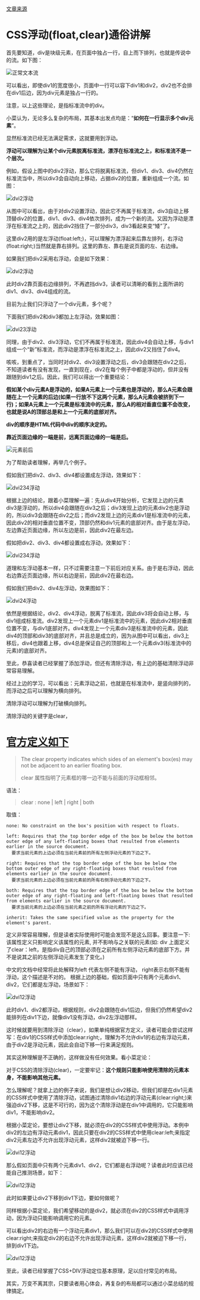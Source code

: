 [文章来源](http://www.cnblogs.com/iyangyuan/archive/2013/03/27/2983813.html)

# CSS浮动(float,clear)通俗讲解



首先要知道，div是块级元素，在页面中独占一行，自上而下排列，也就是传说中的流。如下图：

![正常文本流](./images/common.png)
 
可以看出，即使div1的宽度很小，页面中一行可以容下div1和div2，div2也不会排在div1后边，因为div元素是独占一行的。

注意，以上这些理论，是指标准流中的div。

小菜认为，无论多么复杂的布局，其基本出发点均是：“**如何在一行显示多个div元素**”。

显然标准流已经无法满足需求，这就要用到浮动。      

**浮动可以理解为让某个div元素脱离标准流，漂浮在标准流之上，和标准流不是一个层次。**

例如，假设上图中的div2浮动，那么它将脱离标准流，但div1、div3、div4仍然在标准流当中，所以div3会自动向上移动，占据div2的位置，重新组成一个流。如图：

![dvi2浮动](./images/div2float.png)

从图中可以看出，由于对div2设置浮动，因此它不再属于标准流，div3自动上移顶替div2的位置，div1、div3、div4依次排列，成为一个新的流。又因为浮动是漂浮在标准流之上的，因此div2挡住了一部分div3，div3看起来变“矮”了。

这里div2用的是左浮动(float:left;)，可以理解为漂浮起来后靠左排列，右浮动(float:right;)当然就是靠右排列。这里的靠左、靠右是说页面的左、右边缘。

如果我们把div2采用右浮动，会是如下效果：

![dvi2浮动](./images/div2floatright.png)

此时div2靠页面右边缘排列，不再遮挡div3，读者可以清晰的看到上面所讲的div1、div3、div4组成的流。

目前为止我们只浮动了一个div元素，多个呢？

下面我们把div2和div3都加上左浮动，效果如图：

![dvi23浮动](./images/div2div3float.png)

同理，由于div2、div3浮动，它们不再属于标准流，因此div4会自动上移，与div1组成一个“新”标准流，而浮动是漂浮在标准流之上，因此div2又挡住了div4。

咳咳，到重点了，当同时对div2、div3设置浮动之后，div3会跟随在div2之后，不知道读者有没有发现，一直到现在，div2在每个例子中都是浮动的，但并没有跟随到div1之后。因此，我们可以得出一个重要结论：

**假如某个div元素A是浮动的，如果A元素上一个元素也是浮动的，那么A元素会跟随在上一个元素的后边(如果一行放不下这两个元素，那么A元素会被挤到下一行)；如果A元素上一个元素是标准流中的元素，那么A的相对垂直位置不会改变，也就是说A的顶部总是和上一个元素的底部对齐。**

**div的顺序是HTML代码中div的顺序决定的。**

**靠近页面边缘的一端是前，远离页面边缘的一端是后。**

![元素前后](./images/earlier.png)

为了帮助读者理解，再举几个例子。

假如我们把div2、div3、div4都设置成左浮动，效果如下：

![dvi234浮动](./images/div2div3div4float.png)

根据上边的结论，跟着小菜理解一遍：先从div4开始分析，它发现上边的元素div3是浮动的，所以div4会跟随在div3之后；div3发现上边的元素div2也是浮动的，所以div3会跟随在div2之后；而div2发现上边的元素div1是标准流中的元素，因此div2的相对垂直位置不变，顶部仍然和div1元素的底部对齐。由于是左浮动，左边靠近页面边缘，所以左边是前，因此div2在最左边。

假如把div2、div3、div4都设置成右浮动，效果如下：

![dvi234浮动](./images/div234floatright.png)

道理和左浮动基本一样，只不过需要注意一下前后对应关系。由于是右浮动，因此右边靠近页面边缘，所以右边是前，因此div2在最右边。

假如我们把div2、div4左浮动，效果图如下：

![dvi24浮动](./images/div24float.png)

依然是根据结论，div2、div4浮动，脱离了标准流，因此div3将会自动上移，与div1组成标准流。div2发现上一个元素div1是标准流中的元素，因此div2相对垂直位置不变，与div1底部对齐。div4发现上一个元素div3是标准流中的元素，因此div4的顶部和div3的底部对齐，并且总是成立的，因为从图中可以看出，div3上移后，div4也跟着上移，div4总是保证自己的顶部和上一个元素div3(标准流中的元素)的底部对齐。

至此，恭喜读者已经掌握了添加浮动，但还有清除浮动，有上边的基础清除浮动非常容易理解。

经过上边的学习，可以看出：元素浮动之前，也就是在标准流中，是竖向排列的，而浮动之后可以理解为横向排列。

清除浮动可以理解为打破横向排列。

清除浮动的关键字是clear，

# [官方定义如下](https://www.w3.org/wiki/CSS/Properties/clear)

> The clear property indicates which sides of an element's box(es) may not be adjacent to an earlier floating box.
>
> clear 属性指明了元素框的哪一边不能与前面的浮动框相邻。

语法：

> clear : none | left | right | both

取值：

````
none: No constraint on the box's position with respect to floats.

left: Requires that the top border edge of the box be below the bottom outer edge of any left-floating boxes that resulted from elements earlier in the source document.
  要求当前元素的上边必须在当前元素前的所有左侧浮动元素的下边之下。

right: Requires that the top border edge of the box be below the bottom outer edge of any right-floating boxes that resulted from elements earlier in the source document.
  要求当前元素的上边必须在当前元素前的所有右侧浮动元素的下边之下。

both: Requires that the top border edge of the box be below the bottom outer edge of any right-floating and left-floating boxes that resulted from elements earlier in the source document.
  要求当前元素的上边必须在当前元素之前的所有浮动元素的下边之下。
  
inherit: Takes the same specified value as the property for the element's parent.

````

定义非常容易理解，但是读者实际使用时可能会发现不是这么回事。要注意一下:该属性定义只影响定义该属性的元素, 并不影响与之关联的元素(如: div 上面定义了clear：left，是指div自己的顶部必须在之前所有左侧浮动元素的底部下方。并不是说其之前的左侧浮动元素发生了变化。)

中文的文档中经常将此处解释为left 代表左侧不能有浮动， right表示右侧不能有浮动，这个描述是不对的。
根据上边的基础，假如页面中只有两个元素div1、div2，它们都是左浮动，场景如下：

![dvi12浮动](./images/div12float.png)

此时div1、div2都浮动，根据规则，div2会跟随在div1后边，但我们仍然希望div2能排列在div1下边，就像div1没有浮动，div2左浮动那样。

这时候就要用到清除浮动（clear），如果单纯根据官方定义，读者可能会尝试这样写：在div1的CSS样式中添加clear:right;，理解为不允许div1的右边有浮动元素，由于div2是浮动元素，因此会自动下移一行来满足规则。

其实这种理解是不正确的，这样做没有任何效果。看小菜定论：

对于CSS的清除浮动(clear)，一定要牢记：**这个规则只能影响使用清除的元素本身，不能影响其他元素。**

怎么理解呢？就拿上边的例子来说，我们是想让div2移动，但我们却是在div1元素的CSS样式中使用了清除浮动，试图通过清除div1右边的浮动元素(clear:right;)来强迫div2下移，这是不可行的，因为这个清除浮动是在div1中调用的，它只能影响div1，不能影响div2。

根据小菜定论，要想让div2下移，就必须在div2的CSS样式中使用浮动。本例中div2的左边有浮动元素div1，因此只要在div2的CSS样式中使用clear:left;来指定div2元素左边不允许出现浮动元素，这样div2就被迫下移一行。

![dvi12浮动](./images/div1clear.png)

那么假如页面中只有两个元素div1、div2，它们都是右浮动呢？读者此时应该已经能自己推测场景，如下：

![dvi12浮动](./images/div12floatright.png)

此时如果要让div2下移到div1下边，要如何做呢？

同样根据小菜定论，我们希望移动的是div2，就必须在div2的CSS样式中调用浮动，因为浮动只能影响调用它的元素。

可以看出div2的右边有一个浮动元素div1，那么我们可以在div2的CSS样式中使用clear:right;来指定div2的右边不允许出现浮动元素，这样div2就被迫下移一行，排到div1下边。

![dvi12浮动](./images/div2floatclear.png)

至此，读者已经掌握了CSS+DIV浮动定位基本原理，足以应付常见的布局。

其实，万变不离其宗，只要读者用心体会，再复杂的布局都可以通过小菜总结的规律搞定。
